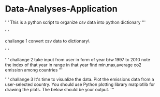# Data-Analyses-Application
'''
This is a python script to organize csv data into python dictionary
'''

'''

challange 1
convert csv data to dictionary\

'''


'''
challange 2 
take input from user in form of year b/w 1997 to 2010
note the index of that year in range
in that year find min,max,average co2 emission among countries
'''


'''
challange 3
It's time to visualize the data. Plot the emissions data from a user-selected country. You should use Python plotting library matplotlib for drawing the plots. The below should be your output.
'''
